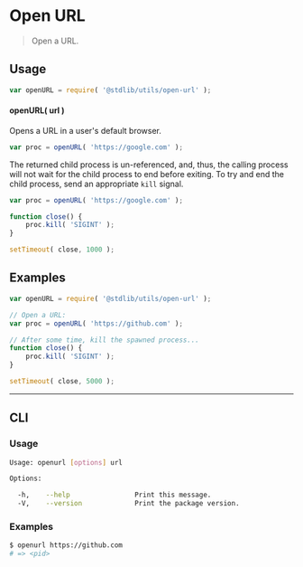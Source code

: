 Open URL
===

> Open a URL.

<!-- <usage> -->

## Usage

``` javascript
var openURL = require( '@stdlib/utils/open-url' );
```

#### openURL( url )

Opens a URL in a user's default browser.

``` javascript
var proc = openURL( 'https://google.com' );
```

The returned child process is un-referenced, and, thus, the calling process will not wait for the child process to end before exiting. To try and end the child process, send an appropriate `kill` signal.

``` javascript
var proc = openURL( 'https://google.com' );

function close() {
    proc.kill( 'SIGINT' );
}

setTimeout( close, 1000 );
```

<!-- </usage> -->


<!-- <examples> -->

## Examples

``` javascript
var openURL = require( '@stdlib/utils/open-url' );

// Open a URL:
var proc = openURL( 'https://github.com' );

// After some time, kill the spawned process...
function close() {
    proc.kill( 'SIGINT' );
}

setTimeout( close, 5000 );
```

<!-- </examples> -->


<!-- <cli> -->

---

## CLI

<!-- <usage> -->

### Usage

``` bash
Usage: openurl [options] url

Options:

  -h,    --help                Print this message.
  -V,    --version             Print the package version.
```

<!-- </usage> -->

<!-- <examples> -->

### Examples

``` bash
$ openurl https://github.com
# => <pid>
```

<!-- </examples> -->

<!-- </cli> -->


<!-- <links> -->

<!-- </links> -->
